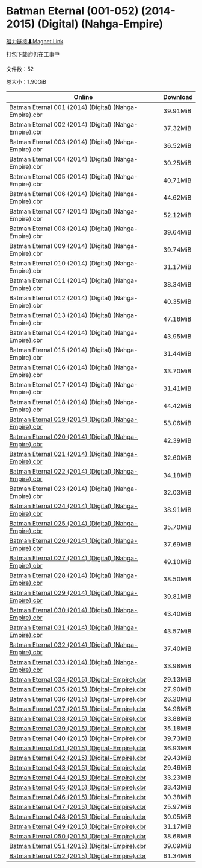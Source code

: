 # Batman Eternal (001-052) (2014-2015) (Digital) (Nahga-Empire)

[磁力链接⬇Magnet Link](magnet:?xt=urn:btih:1afa70fe5537c3cbf28a3ae7af9ec8d2b5336198&dn=Batman%20Eternal%20%28001-052%29%20%282014-2015%29%20%28Digital%29%20%28Nahga-Empire%29)

打包下载📦仍在工事中

文件数：52

总大小：1.90GiB

Online | Download
--- | ---
Batman Eternal 001 (2014) (Digital) (Nahga-Empire).cbr | 39.91MiB
Batman Eternal 002 (2014) (Digital) (Nahga-Empire).cbr | 37.32MiB
Batman Eternal 003 (2014) (Digital) (Nahga-Empire).cbr | 36.52MiB
Batman Eternal 004 (2014) (Digital) (Nahga-Empire).cbr | 30.25MiB
Batman Eternal 005 (2014) (Digital) (Nahga-Empire).cbr | 40.71MiB
Batman Eternal 006 (2014) (Digital) (Nahga-Empire).cbr | 44.62MiB
Batman Eternal 007 (2014) (Digital) (Nahga-Empire).cbr | 52.12MiB
Batman Eternal 008 (2014) (Digital) (Nahga-Empire).cbr | 39.64MiB
Batman Eternal 009 (2014) (Digital) (Nahga-Empire).cbr | 39.74MiB
Batman Eternal 010 (2014) (Digital) (Nahga-Empire).cbr | 31.17MiB
Batman Eternal 011 (2014) (Digital) (Nahga-Empire).cbr | 38.34MiB
Batman Eternal 012 (2014) (Digital) (Nahga-Empire).cbr | 40.35MiB
Batman Eternal 013 (2014) (Digital) (Nahga-Empire).cbr | 47.16MiB
Batman Eternal 014 (2014) (Digital) (Nahga-Empire).cbr | 43.95MiB
Batman Eternal 015 (2014) (Digital) (Nahga-Empire).cbr | 31.44MiB
Batman Eternal 016 (2014) (Digital) (Nahga-Empire).cbr | 33.70MiB
Batman Eternal 017 (2014) (Digital) (Nahga-Empire).cbr | 31.41MiB
Batman Eternal 018 (2014) (Digital) (Nahga-Empire).cbr | 44.42MiB
[Batman Eternal 019 (2014) (Digital) (Nahga-Empire).cbr](https://github.com/alicewish/markdown/blob/master/comic/Batman-Eternal-019-2014-Digital-Nahga-Empire-cbr.md) | 53.06MiB
[Batman Eternal 020 (2014) (Digital) (Nahga-Empire).cbr](https://github.com/alicewish/markdown/blob/master/comic/Batman-Eternal-020-2014-Digital-Nahga-Empire-cbr.md) | 42.39MiB
[Batman Eternal 021 (2014) (Digital) (Nahga-Empire).cbr](https://github.com/alicewish/markdown/blob/master/comic/Batman-Eternal-021-2014-Digital-Nahga-Empire-cbr.md) | 32.60MiB
[Batman Eternal 022 (2014) (Digital) (Nahga-Empire).cbr](https://github.com/alicewish/markdown/blob/master/comic/Batman-Eternal-022-2014-Digital-Nahga-Empire-cbr.md) | 34.18MiB
Batman Eternal 023 (2014) (Digital) (Nahga-Empire).cbr | 32.03MiB
[Batman Eternal 024 (2014) (Digital) (Nahga-Empire).cbr](https://github.com/alicewish/markdown/blob/master/comic/Batman-Eternal-024-2014-Digital-Nahga-Empire-cbr.md) | 38.91MiB
[Batman Eternal 025 (2014) (Digital) (Nahga-Empire).cbr](https://github.com/alicewish/markdown/blob/master/comic/Batman-Eternal-025-2014-Digital-Nahga-Empire-cbr.md) | 35.70MiB
[Batman Eternal 026 (2014) (Digital) (Nahga-Empire).cbr](https://github.com/alicewish/markdown/blob/master/comic/Batman-Eternal-026-2014-Digital-Nahga-Empire-cbr.md) | 37.69MiB
[Batman Eternal 027 (2014) (Digital) (Nahga-Empire).cbr](https://github.com/alicewish/markdown/blob/master/comic/Batman-Eternal-027-2014-Digital-Nahga-Empire-cbr.md) | 49.10MiB
[Batman Eternal 028 (2014) (Digital) (Nahga-Empire).cbr](https://github.com/alicewish/markdown/blob/master/comic/Batman-Eternal-028-2014-Digital-Nahga-Empire-cbr.md) | 38.50MiB
[Batman Eternal 029 (2014) (Digital) (Nahga-Empire).cbr](https://github.com/alicewish/markdown/blob/master/comic/Batman-Eternal-029-2014-Digital-Nahga-Empire-cbr.md) | 39.81MiB
[Batman Eternal 030 (2014) (Digital) (Nahga-Empire).cbr](https://github.com/alicewish/markdown/blob/master/comic/Batman-Eternal-030-2014-Digital-Nahga-Empire-cbr.md) | 43.40MiB
[Batman Eternal 031 (2014) (Digital) (Nahga-Empire).cbr](https://github.com/alicewish/markdown/blob/master/comic/Batman-Eternal-031-2014-Digital-Nahga-Empire-cbr.md) | 43.57MiB
[Batman Eternal 032 (2014) (Digital) (Nahga-Empire).cbr](https://github.com/alicewish/markdown/blob/master/comic/Batman-Eternal-032-2014-Digital-Nahga-Empire-cbr.md) | 37.40MiB
[Batman Eternal 033 (2014) (Digital) (Nahga-Empire).cbr](https://github.com/alicewish/markdown/blob/master/comic/Batman-Eternal-033-2014-Digital-Nahga-Empire-cbr.md) | 33.98MiB
[Batman Eternal 034 (2015) (Digital-Empire).cbr](https://github.com/alicewish/markdown/blob/master/comic/Batman-Eternal-034-2015-Digital-Empire-cbr.md) | 29.13MiB
[Batman Eternal 035 (2015) (Digital-Empire).cbr](https://github.com/alicewish/markdown/blob/master/comic/Batman-Eternal-035-2015-Digital-Empire-cbr.md) | 27.90MiB
[Batman Eternal 036 (2015) (Digital-Empire).cbr](https://github.com/alicewish/markdown/blob/master/comic/Batman-Eternal-036-2015-Digital-Empire-cbr.md) | 26.20MiB
[Batman Eternal 037 (2015) (Digital-Empire).cbr](https://github.com/alicewish/markdown/blob/master/comic/Batman-Eternal-037-2015-Digital-Empire-cbr.md) | 34.98MiB
[Batman Eternal 038 (2015) (Digital-Empire).cbr](https://github.com/alicewish/markdown/blob/master/comic/Batman-Eternal-038-2015-Digital-Empire-cbr.md) | 33.88MiB
[Batman Eternal 039 (2015) (Digital-Empire).cbr](https://github.com/alicewish/markdown/blob/master/comic/Batman-Eternal-039-2015-Digital-Empire-cbr.md) | 35.18MiB
[Batman Eternal 040 (2015) (Digital-Empire).cbr](https://github.com/alicewish/markdown/blob/master/comic/Batman-Eternal-040-2015-Digital-Empire-cbr.md) | 39.73MiB
[Batman Eternal 041 (2015) (Digital-Empire).cbr](https://github.com/alicewish/markdown/blob/master/comic/Batman-Eternal-041-2015-Digital-Empire-cbr.md) | 36.93MiB
[Batman Eternal 042 (2015) (Digital-Empire).cbr](https://github.com/alicewish/markdown/blob/master/comic/Batman-Eternal-042-2015-Digital-Empire-cbr.md) | 29.43MiB
[Batman Eternal 043 (2015) (Digital-Empire).cbr](https://github.com/alicewish/markdown/blob/master/comic/Batman-Eternal-043-2015-Digital-Empire-cbr.md) | 29.46MiB
[Batman Eternal 044 (2015) (Digital-Empire).cbr](https://github.com/alicewish/markdown/blob/master/comic/Batman-Eternal-044-2015-Digital-Empire-cbr.md) | 33.23MiB
[Batman Eternal 045 (2015) (Digital-Empire).cbr](https://github.com/alicewish/markdown/blob/master/comic/Batman-Eternal-045-2015-Digital-Empire-cbr.md) | 33.43MiB
[Batman Eternal 046 (2015) (Digital-Empire).cbr](https://github.com/alicewish/markdown/blob/master/comic/Batman-Eternal-046-2015-Digital-Empire-cbr.md) | 30.38MiB
[Batman Eternal 047 (2015) (Digital-Empire).cbr](https://github.com/alicewish/markdown/blob/master/comic/Batman-Eternal-047-2015-Digital-Empire-cbr.md) | 25.97MiB
[Batman Eternal 048 (2015) (Digital-Empire).cbr](https://github.com/alicewish/markdown/blob/master/comic/Batman-Eternal-048-2015-Digital-Empire-cbr.md) | 30.05MiB
[Batman Eternal 049 (2015) (Digital-Empire).cbr](https://github.com/alicewish/markdown/blob/master/comic/Batman-Eternal-049-2015-Digital-Empire-cbr.md) | 31.17MiB
[Batman Eternal 050 (2015) (Digital-Empire).cbr](https://github.com/alicewish/markdown/blob/master/comic/Batman-Eternal-050-2015-Digital-Empire-cbr.md) | 38.68MiB
[Batman Eternal 051 (2015) (Digital-Empire).cbr](https://github.com/alicewish/markdown/blob/master/comic/Batman-Eternal-051-2015-Digital-Empire-cbr.md) | 39.09MiB
[Batman Eternal 052 (2015) (Digital-Empire).cbr](https://github.com/alicewish/markdown/blob/master/comic/Batman-Eternal-052-2015-Digital-Empire-cbr.md) | 61.34MiB